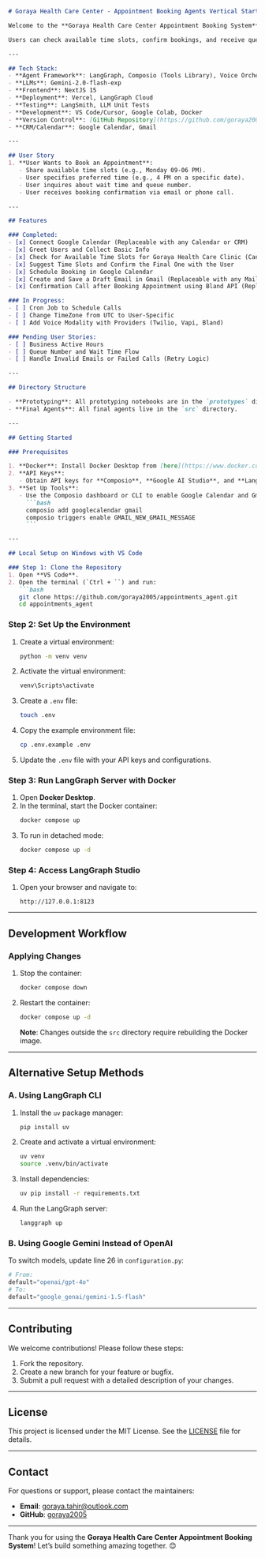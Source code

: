 ```markdown
# Goraya Health Care Center - Appointment Booking Agents Vertical Starter Kit

Welcome to the **Goraya Health Care Center Appointment Booking System**! This AI-powered appointment booking agent is designed to streamline scheduling for businesses, starting with Goraya Health Care Clinic. Built with **LangGraph**, **Composio**, and **AI Telephony**, this system integrates **Google Calendar** and **Gmail** to manage appointments, send confirmations, and handle outbound phone calls. 

Users can check available time slots, confirm bookings, and receive queue updates via email, call, or message. The system is highly customizable, supporting alternative CRM, mail services, and voice providers like **Twilio** or **Vapi**. It is deployed on **Vercel** and **LangGraph Cloud**, with robust testing via **LangSmith** and **LLM unit tests**.

---

## Tech Stack:
- **Agent Framework**: LangGraph, Composio (Tools Library), Voice Orchestrator (Bland.com)
- **LLMs**: Gemini-2.0-flash-exp 
- **Frontend**: NextJS 15
- **Deployment**: Vercel, LangGraph Cloud
- **Testing**: LangSmith, LLM Unit Tests
- **Development**: VS Code/Cursor, Google Colab, Docker
- **Version Control**: [GitHub Repository](https://github.com/goraya2005/appointments_agent) (Active development in live Agentic AI sessions)
- **CRM/Calendar**: Google Calendar, Gmail

---

## User Story
1. **User Wants to Book an Appointment**:
   - Share available time slots (e.g., Monday 09-06 PM).
   - User specifies preferred time (e.g., 4 PM on a specific date).
   - User inquires about wait time and queue number.
   - User receives booking confirmation via email or phone call.

---

## Features

### Completed:
- [x] Connect Google Calendar (Replaceable with any Calendar or CRM)
- [x] Greet Users and Collect Basic Info
- [x] Check for Available Time Slots for Goraya Health Care Clinic (Can be adapted for any business)
- [x] Suggest Time Slots and Confirm the Final One with the User
- [x] Schedule Booking in Google Calendar
- [x] Create and Save a Draft Email in Gmail (Replaceable with any Mail Service)
- [x] Confirmation Call after Booking Appointment using Bland API (Replaceable with any provider)

### In Progress:
- [ ] Cron Job to Schedule Calls
- [ ] Change TimeZone from UTC to User-Specific
- [ ] Add Voice Modality with Providers (Twilio, Vapi, Bland)

### Pending User Stories:
- [ ] Business Active Hours
- [ ] Queue Number and Wait Time Flow
- [ ] Handle Invalid Emails or Failed Calls (Retry Logic)

---

## Directory Structure

- **Prototyping**: All prototyping notebooks are in the `prototypes` directory.
- **Final Agents**: All final agents live in the `src` directory.

---

## Getting Started

### Prerequisites

1. **Docker**: Install Docker Desktop from [here](https://www.docker.com/products/docker-desktop).
2. **API Keys**:
   - Obtain API keys for **Composio**, **Google AI Studio**, and **LangSmith**.
3. **Set Up Tools**:
   - Use the Composio dashboard or CLI to enable Google Calendar and Gmail:
     ```bash
     composio add googlecalendar gmail
     composio triggers enable GMAIL_NEW_GMAIL_MESSAGE
     ```

---

## Local Setup on Windows with VS Code

### Step 1: Clone the Repository
1. Open **VS Code**.
2. Open the terminal (`Ctrl + ``) and run:
   ```bash
   git clone https://github.com/goraya2005/appointments_agent.git
   cd appointments_agent
   ```

### Step 2: Set Up the Environment
1. Create a virtual environment:
   ```bash
   python -m venv venv
   ```
2. Activate the virtual environment:
   ```bash
   venv\Scripts\activate
   ```
3. Create a `.env` file:
   ```bash
   touch .env
   ```
4. Copy the example environment file:
   ```bash
   cp .env.example .env
   ```
5. Update the `.env` file with your API keys and configurations.

### Step 3: Run LangGraph Server with Docker
1. Open **Docker Desktop**.
2. In the terminal, start the Docker container:
   ```bash
   docker compose up
   ```
3. To run in detached mode:
   ```bash
   docker compose up -d
   ```

### Step 4: Access LangGraph Studio
1. Open your browser and navigate to:
   ```
   http://127.0.0.1:8123
   ```

---

## Development Workflow

### Applying Changes
1. Stop the container:
   ```bash
   docker compose down
   ```
2. Restart the container:
   ```bash
   docker compose up -d
   ```
   **Note**: Changes outside the `src` directory require rebuilding the Docker image.

---

## Alternative Setup Methods

### A. Using LangGraph CLI
1. Install the `uv` package manager:
   ```bash
   pip install uv
   ```
2. Create and activate a virtual environment:
   ```bash
   uv venv
   source .venv/bin/activate
   ```
3. Install dependencies:
   ```bash
   uv pip install -r requirements.txt
   ```
4. Run the LangGraph server:
   ```bash
   langgraph up
   ```

### B. Using Google Gemini Instead of OpenAI
To switch models, update line 26 in `configuration.py`:
```python
# From:
default="openai/gpt-4o"
# To:
default="google_genai/gemini-1.5-flash"
```

---

## Contributing
We welcome contributions! Please follow these steps:
1. Fork the repository.
2. Create a new branch for your feature or bugfix.
3. Submit a pull request with a detailed description of your changes.

---

## License
This project is licensed under the MIT License. See the [LICENSE](LICENSE) file for details.

---

## Contact
For questions or support, please contact the maintainers:
- **Email**: [goraya.tahir@outlook.com](mailto:goraya2005@gmail.com)
- **GitHub**: [goraya2005](https://github.com/goraya2005)

---

Thank you for using the **Goraya Health Care Center Appointment Booking System**! Let’s build something amazing together. 😊
``` 
